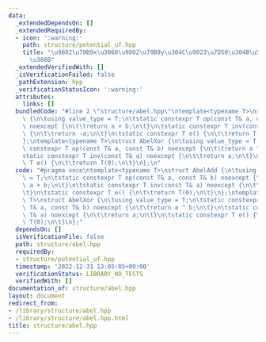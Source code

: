 ```yaml
---
data:
  _extendedDependsOn: []
  _extendedRequiredBy:
  - icon: ':warning:'
    path: structure/potential_uf.hpp
    title: "\u9802\u70B9x\u3068\u9802\u70B9y\u304C\u9023\u7D50\u304B\u5224\u5B9A\u3059\
      \u308B"
  _extendedVerifiedWith: []
  _isVerificationFailed: false
  _pathExtension: hpp
  _verificationStatusIcon: ':warning:'
  attributes:
    links: []
  bundledCode: "#line 2 \"structure/abel.hpp\"\ntemplate<typename T>\nstruct AbelAdd\
    \ {\n\tusing value_type = T;\n\tstatic constexpr T op(const T& a, const T& b)\
    \ noexcept {\n\t\treturn a + b;\n\t}\n\tstatic constexpr T inv(const T& a) noexcept\
    \ {\n\t\treturn -a;\n\t}\n\tstatic constexpr T e() {\n\t\treturn T(0);\n\t}\n\
    };\ntemplate<typename T>\nstruct AbelXor {\n\tusing value_type = T;\n\tstatic\
    \ constexpr T op(const T& a, const T& b) noexcept {\n\t\treturn a ^ b;\n\t}\n\t\
    static constexpr T inv(const T& a) noexcept {\n\t\treturn a;\n\t}\n\tstatic constexpr\
    \ T e() {\n\t\treturn T(0);\n\t}\n};\n"
  code: "#pragma once\ntemplate<typename T>\nstruct AbelAdd {\n\tusing value_type\
    \ = T;\n\tstatic constexpr T op(const T& a, const T& b) noexcept {\n\t\treturn\
    \ a + b;\n\t}\n\tstatic constexpr T inv(const T& a) noexcept {\n\t\treturn -a;\n\
    \t}\n\tstatic constexpr T e() {\n\t\treturn T(0);\n\t}\n};\ntemplate<typename\
    \ T>\nstruct AbelXor {\n\tusing value_type = T;\n\tstatic constexpr T op(const\
    \ T& a, const T& b) noexcept {\n\t\treturn a ^ b;\n\t}\n\tstatic constexpr T inv(const\
    \ T& a) noexcept {\n\t\treturn a;\n\t}\n\tstatic constexpr T e() {\n\t\treturn\
    \ T(0);\n\t}\n};"
  dependsOn: []
  isVerificationFile: false
  path: structure/abel.hpp
  requiredBy:
  - structure/potential_uf.hpp
  timestamp: '2022-12-31 13:05:05+09:00'
  verificationStatus: LIBRARY_NO_TESTS
  verifiedWith: []
documentation_of: structure/abel.hpp
layout: document
redirect_from:
- /library/structure/abel.hpp
- /library/structure/abel.hpp.html
title: structure/abel.hpp
---
```

